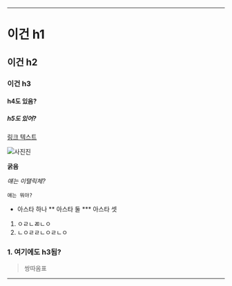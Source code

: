 ***

# 이건 h1
## 이건 h2
### 이건 h3
#### h4도 있음?
##### h5도 있어?

[링크 텍스트](http://yongmangu105.cafe24.com/etc/event_view?number=114)

![사진진](http://yongmangu105.cafe24.com/lib/upload/product/ong_test/2018/09/1536645212-91.jpg)



**굵음**

_얘는 이탤릭체?_

`얘는 뭐야?`

* 아스타 하나
** 아스타 둘
*** 아스타 셋
1. ㅇㄹㄴㄻㄴㅇ
2. ㄴㅇㄹㄹㄴㅇㄹㄴㅇ

### 1. 여기에도 h3됨?
> 쌍따옴표

***